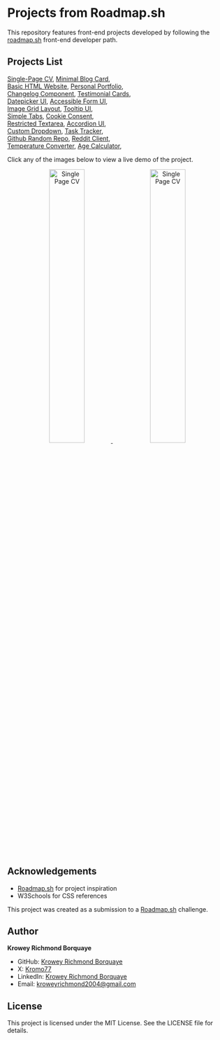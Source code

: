 # Projects from Roadmap.sh

This repository features front-end projects developed by following the [roadmap.sh](https://roadmap.sh/) front-end developer path.

## Projects List

[Single-Page CV](https://roadmap.sh/projects/single-page-cv), [Minimal Blog Card](https://roadmap.sh/projects/minimal-blog-card),\
[Basic HTML Website](https://roadmap.sh/projects/basic-html-website), [Personal Portfolio](https://roadmap.sh/projects/portfolio-website),\
[Changelog Component](https://roadmap.sh/projects/changelog-component), [Testimonial Cards](https://roadmap.sh/projects/testimonial-cards),\
[Datepicker UI](https://roadmap.sh/projects/datepicker-ui), [Accessible Form UI](https://roadmap.sh/projects/accessible-form-ui),\
[Image Grid Layout](https://roadmap.sh/projects/image-grid), [Tooltip UI](https://roadmap.sh/projects/tooltip-ui),\
[Simple Tabs](https://roadmap.sh/projects/simple-tabs), [Cookie Consent](https://roadmap.sh/projects/cookie-consent),\
[Restricted Textarea](https://roadmap.sh/projects/restricted-textarea), [Accordion UI](https://roadmap.sh/projects/accordion),\
[Custom Dropdown](https://roadmap.sh/projects/custom-dropdown), [Task Tracker](https://roadmap.sh/projects/task-tracker-js),\
[Github Random Repo](https://roadmap.sh/projects/github-random-repo), [Reddit Client](https://roadmap.sh/projects/reddit-client),\
[Temperature Converter](https://roadmap.sh/projects/temperature-converter), [Age Calculator](https://roadmap.sh/projects/age-calculator),

Click any of the images below to view a live demo of the project.

<p align="center">
    <a href="https://roadmapsh-single-page-cv.netlify.app/" target="_blank" style="margin-right: 5%;">
        <img width="40%" src="./assets/images/single-page-cv.png" alt="Single Page CV" " />
    </a>
    <a href="https://roadmapsh-single-page-cv.netlify.app/" target="_blank">
        <img width="40%" src="./assets/images/single-page-cv.png" alt="Single Page CV" />
    </a>
</p>


## Acknowledgements

- [Roadmap.sh](https://roadmap.sh/frontend/projects) for project inspiration
- W3Schools for CSS references

This project was created as a submission to a [Roadmap.sh][def] challenge.

## Author

**Krowey Richmond Borquaye**

- GitHub: [Krowey Richmond Borquaye](https://github.com/krowey-richmond)
- X: [Kromo77](https://x.com/kromo772004)
- LinkedIn: [Krowey Richmond Borquaye](https://linkedin.com/in/krowey-richmond)
- Email: kroweyrichmond2004@gmail.com

## License

This project is licensed under the MIT License. See the LICENSE file for details.


[def]: https://roadmap.sh/frontend/projects  